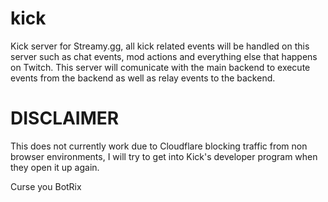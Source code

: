 # kick

Kick server for Streamy.gg, all kick related events will be handled on this server such as chat events, mod actions and everything else that happens on Twitch. This server will comunicate with the main backend to execute events from the backend as well as relay events to the backend.

# DISCLAIMER

This does not currently work due to Cloudflare blocking traffic from non browser environments, I will try to get into Kick's developer program when they open it up again.

Curse you BotRix
